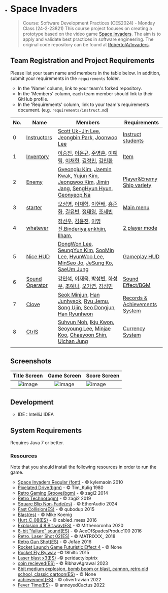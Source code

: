 
- # Space Invaders

  > Course: Software Development Practices (CES2024) - Monday Class (24-2-23821)
  > This course project focuses on creating a prototype based on the video game [Space Invaders](https://en.wikipedia.org/wiki/Space_Invaders). The aim is to apply and validate best practices in software engineering. The original code repository can be found at [RobertoIA/Invaders](https://github.com/RobertoIA/Invaders).

  ## Team Registration and Project Requirements

  Please list your team name and members in the table below. In addition, submit your requirements in the `requirements` folder.

  - In the 'Name' column, link to your team's forked repository.
  - In the 'Members' column, each team member should link to their GitHub profile.
  - In the 'Requirements' column, link to your team's requirements document. (e.g. `requirements/instruct.md`)

  | No.  | Name                                                         | Members                                                      | Requirements                                                 |
  | ---- | ------------------------------------------------------------ | ------------------------------------------------------------ | ------------------------------------------------------------ |
  | 0    | [Instructors](https://github.com/dev-jjjjjeong-bin/Invaders-SDP) | [Scott Uk-Jin Lee](https://github.com/scottukjinlee/scottukjinlee), [Jeongbin Park](https://github.com/dev-jjjjjeong-bin/dev-jjjjjeong-bin), [Joonwoo Lee](https://github.com/PurpleBananass/PurpleBananass) | [Instruct students](requirements/instruct.md)                |
  | 1    | [Inventory](https://github.com/eungyu04/Invaders-SDP)        | [이승진](https://github.com/ise-e), [이은규](https://github.com/eungyu04), [주영훈](https://github.com/JuYeongHun), [이예림](https://github.com/LEE-YELIM), [이채현](https://github.com/dlcogus0919), [김정민](https://github.com/KIM-JEONGMIN0639), [김민환](https://github.com/kmh041015) | [Item](requirements/Inventory.md)                            |
  | 2    | [Enemy](https://github.com/Dream-no24/Invaders-SDP)          | [Gyeongju Kim](https://github.com/Dream-no24), [Jaemin Kwak](https://github.com/depave), [Yujun Kim](https://github.com/this-yujunkim), [Jeongwoo Kim](https://github.com/gmvolt), [Jimin Jang](https://github.com/Jangjimin9766), [SengHyun Hyun](https://github.com/HSHyun), [Geonyeop Na](https://github.com/NaJhinY) | [Player&Enemy Ship variety](requirements/Enemy.md)           |
  | 3    | [starter](https://github.com/hello-osy/Invaders-SDP_TEAMstarter) | [오상영](https://github.com/hello-osy), [이재혁](https://github.com/ahgka), [이현배](https://github.com/hyeonbae438), [홍준화](https://github.com/Junehwa9798), [길유빈](https://github.com/studio-yb), [정태영](https://github.com/taeyoung24), [조세빈](https://github.com/Wimogg) | [Main menu](https://github.com/dev-jjjjjeong-bin/Invaders-SDP/blob/master/requirements/starter.md) |
  | 4    | [whatever](https://github.com/duris20010511/Invaders-SDP)    | [장선우](https://github.com/duris20010511), [김윤진](https://github.com/yj677), [이명진](https://github.com/Yor1ik),[Binderiya](Https://github.com/binderyamb1214),[enkhjin](https://github.com/Enkhjin25), [Ilham](https://github.com/Failzuma), | [2 player mode](https://github.com/duris20010511/Invaders-SDP/blob/master/requirements/whatever.md) |
  | 5    | [Nice HUD](https://github.com/DongWonLee2/Nice-HUD)          | [DongWon Lee](https://github.com/DongWonLee2), [SeungYun Kim](https://github.com/yunsful), [SooMin Lee](https://github.com/dltnals1210), [HyunWoo Lee](https://github.com/LeeHyunWoo02), [MinSeo Jo](https://github.com/min5421), [JeSung Ko](https://github.com/kojesung), [SaeUm Jung](https://github.com/aeioiie) | [Gameplay HUD](requirements/Nice_HUD.md)                     |
  | 6    | [Sound Operator](https://github.com/Kang-Minseokk/Invaders-SDP.git) | [강민석](https://github.com/Kang-Minseokk), [이재욱](https://github.com/limulu-k), [박성빈](https://github.com/SeongbinPark82), [하성우](https://github.com/sw02020), [조예나](https://github.com/YenaCho), [오가연](https://github.com/HY-OGY), [강성민](https://github.com/seongmin0244) | [Sound Effect/BGM](requirements/Sound_Operator.md)           |
  | 7   | [Clove](https://github.com/SEOKMINJUN/Invaders-SDP.git)             | [Seok Minjun](https://github.com/SEOKMINJUN), [Han Junhyeok](https://github.com/Junhyeok1000), [Ryu Jemu](https://github.com/RyuJeMu), [Song Ujin](https://github.com/woojinss), [Seo Dongjun](https://github.com/DongjunSuh923), [Han Ryunheon](https://github.com/HanRH99) | [Records & Achievements System](requirements/clove.md) |
  | 8    | [CtrlS](https://github.com/HY-CtrlS/Invaders-SDP)            | [Suhyun Noh](https://github.com/suhynnoh), [Ikju Kwon](https://github.com/Amarok121), [Seoyoung Lee](https://github.com/ahgka), [Minjae Koo](https://github.com/Koominjae), [Chaeyoon Shin](https://github.com/SCY42), [Uichan Jung](https://github.com/wjddml) | [Currency System](requirements/CtrlS.md)                     |
  |      |                                                              |                                                              |                                                              |

  ## Screenshots

  |                         Title Screen                         |                         Game Screen                          | Score Screen                                                 |
  | :----------------------------------------------------------: | :----------------------------------------------------------: | :----------------------------------------------------------- |
  | ![image](https://user-images.githubusercontent.com/69495129/136980139-7ad6adab-3f11-4711-b0a6-341080aa3361.png) | ![image](https://user-images.githubusercontent.com/69495129/136980236-c5d9ef85-f09a-47a7-b9d9-948f7b624002.png) | ![image](https://user-images.githubusercontent.com/69495129/136980681-93dcadaf-08cb-48d8-90c9-68c651a115c9.png) |


  ## Development

  - IDE : IntelliJ IDEA

  ## System Requirements
  Requires Java 7 or better.

  ### Resources

  Note that you should install the following resources in order to run the game.


  - [Space Invaders Regular (font)](http://www.fonts2u.com/space-invaders-regular.font) - &copy; kylemaoin 2010
  - [Pixelated Drive(bgm)](https://pixabay.com/ko/music/pixelated-drive-228439/) - &copy; Tim_Kulig 1980
  - [Retro Gaming Groove(bgm)](https://freesound.org/people/zagi2/sounds/231579/) - &copy; zagi2 2014
  - [Retro Techno(bgm)](https://freesound.org/people/zagi2/sounds/465902/) - &copy; zagi2 2019
  - [Square Blip Non-Fade(es)](https://freesound.org/people/EtherAudio/sounds/752736/) - &copy; EtherAudio 2024
  - [Fast Collision(ES)](https://freesound.org/people/qubodup/sounds/332056/) - &copy; qubodup 2015
  - [Blast(es)](https://www.mewpot.com/sound-effects/1320) - &copy; Mike Koenig
  - [Hurt_C_08(ES)](https://freesound.org/people/cabled_mess/sounds/350925/) - &copy; cabled_mess 2016
  - [Explosion 4 8 Bit.wav(ES)](https://freesound.org/people/Mrthenoronha/sounds/506823/) - &copy; Mrthenoronha 2020
  - [8-bit "failure" sound(ES)](https://freesound.org/people/AceOfSpadesProduc100/sounds/333785/) - &copy; AceOfSpadesProduc100 2016
  - [Retro, Laser Shot 02(ES)](https://freesound.org/people/MATRIXXX_/sounds/414886/) - &copy; MATRIXXX_ 2018
  - [Retro Gun Shot(ES)](https://freesound.org/people/Jofae/sounds/363698/) - &copy; Jofae 2016
  - [Rocket Launch Game Futuristic Effect 4](https://www.storyblocks.com/audio/stock/rocket-launch-game-futuristic-effect-4-bwrzyfuxfw8k8p11ip2.html) - &copy; None
  - [Rocket Fly By.wav](https://freesound.org/s/276885/) -&copy; 18hiltc 2015
  - [Laser blast x3(ES)](https://freesound.org/people/peridactyloptrix/sounds/214990/) -&copy; peridactyloptrix 
  - [coin recieved(ES)](https://pixabay.com/ko/sound-effects/coin-recieved-230517/) - &copy; RibhavAgrawal 2023
  - [8bit medium explosion, bomb boom or blast, cannon, retro old school, classic cartoon(ES)](https://www.zapsplat.com/music/8bit-medium-explosion-bomb-boom-or-blast-cannon-retro-old-school-classic-cartoon/) - &copy; None
  - [achievement(ES)](https://freesound.org/people/olivertravian/sounds/635075/) - &copy; olivertravian 2022
  - [Fever Time(ES)](https://pixabay.com/sound-effects/8bit-music-for-game-68698/) - &copy; annoyedCactus 2022